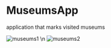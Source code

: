 # MuseumsApp
application that marks visited museums

![museums1](https://user-images.githubusercontent.com/77243766/134912978-a9b92aad-7879-43d6-bc2c-b46ba30ca8d4.png)
\n
![museums2](https://user-images.githubusercontent.com/77243766/134912981-d6f8e96c-9e04-4750-9330-4a80e8eca5f1.png)


